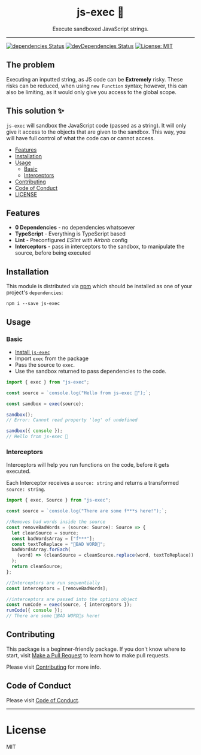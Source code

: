 <div align="center">
<h1>js-exec 🧰</h1>

<p> Execute sandboxed JavaScript strings.  </p>
</div>

---

[![dependencies Status](https://david-dm.org/flexdinesh/npm-module-boilerplate/status.svg)](https://david-dm.org/parsasi/js-exec) [![devDependencies Status](https://status.david-dm.org/gh/parsasi/js-exec.svg?type=dev)](https://david-dm.org/parsasi/js-exec?type=dev) [![License: MIT](https://img.shields.io/badge/License-MIT-blue.svg)](https://opensource.org/licenses/MIT)

## The problem

Executing an inputted string, as JS code can be **Extremely** risky. These risks can be reduced, when using `new Function` syntax; however, this can also be limiting, as it would only give you access to the global scope.

## This solution ✨

`js-exec` will sandbox the JavaScript code (passed as a string). It will only give it access to the objects that are given to the sandbox. This way, you will have full control of what the code can or cannot access.

- [Features](#features)
- [Installation](#installation)
- [Usage](#usage)
  - [Basic](#usage)
  - [Interceptors](#interceptors)
- [Contributing](#contributing)
- [Code of Conduct](#code-of-conduct)
- [LICENSE](#license)

## Features

- **0 Dependencies** - no dependencies whatsoever
- **TypeScript** - Everything is TypeScript based
- **Lint** - Preconfigured _ESlint_ with _Airbnb_ config
- **Interceptors** - pass in interceptors to the sandbox, to manipulate the source, before being executed

## Installation

This module is distributed via [npm](https://www.npmjs.com/) which should be installed as one of your project's `dependencies`:

```
npm i --save js-exec
```

## Usage

### Basic

- [Install `js-exec`](#installation)
- Import `exec` from the package
- Pass the source to `exec`.
- Use the sandbox returned to pass dependencies to the code.

```ts
import { exec } from "js-exec";

const source = `console.log("Hello from js-exec 👋");`;

const sandbox = exec(source);

sandbox();
// Error: Cannot read property 'log' of undefined

sandbox({ console });
// Hello from js-exec 👋
```

### Interceptors

Interceptors will help you run functions on the code, before it gets executed.

Each Interceptor receives a `source: string` and returns a transformed `source: string`.

```ts
import { exec, Source } from "js-exec";

const source = `console.log("There are some f***s here!");`;

//Removes bad words inside the source
const removeBadWords = (source: Source): Source => {
  let cleanSource = source;
  const badWordsArray = ["f***"];
  const textToReplace = "🚫BAD WORD🚫";
  badWordsArray.forEach(
    (word) => (cleanSource = cleanSource.replace(word, textToReplace))
  );
  return cleanSource;
};

//Interceptors are run sequentially
const interceptors = [removeBadWords];

//interceptors are passed into the options object
const runCode = exec(source, { interceptors });
runCode({ console });
// There are some 🚫BAD WORD🚫s here!
```

## Contributing

This package is a beginner-friendly package. If you don't know where to start, visit [Make a Pull Request](https://makeapullrequest.com/) to learn how to make pull requests.

Please visit [Contributing](CONTRIBUTING.md) for more info.

## Code of Conduct

Please visit [Code of Conduct](CODE_OF_CONDUCT.md).

---

# License

MIT
